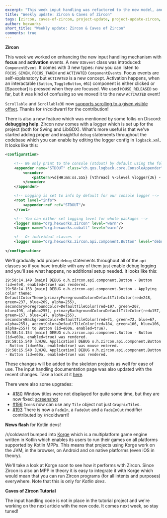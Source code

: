 ```yaml
---
excerpt: "This week input handling was refactored to the new model, and now it supports event bubbling and capturing!"
title: "Weekly update: Zircon & Caves of Zircon"
tags: [zircon, caves-of-zircon, project-update, project-update-zircon, project-update-coz]
author: hexworks
short_title: "Weekly update: Zircon & Caves of Zircon"
comments: true
---
```


**Zircon**

This week we worked on enhancing the new input handling mechanism with **focus** and **activation** events.
A new `UIEvent` class was introduced: `ComponentEvent`. It comes with 3 new types: now you can listen to
`FOCUS_GIVEN`, `FOCUS_TAKEN` and `ACTIVATED` `ComponentEvent`s. Focus events are self-explanatory but `ACTIVATED`
is a new concept. Activation happens, when an interactable (`Button`, `ToggleButton`, etc) component is either clicked
or [Spacebar] is pressed when they are focused. We used `MOUSE_RELEASED` so far, but it was kind of confusing so we
moved it to the new `ACTIVATED` event!

`Scrollable` and `Scrollable3D` now [supports scrolling to a given visible offset](https://github.com/Hexworks/zircon/issues/204).
Thanks for /r/coldwarrl for the contribution!

There is also a new feature which was mentioned by some folks on Discord: **debugging help**. Zircon now comes with a
logger which is set up for the project (both for Swing and LibGDX). What's more useful is that we've started adding
proper and insightful `debug` statements throughout the codebase which you can enable by editing the logger config
in `logback.xml`. It looks like this:

```xml
<configuration>

    <!-- We only print to the console (stdout) by default using the following format -->
    <appender name="STDOUT" class="ch.qos.logback.core.ConsoleAppender">
        <encoder>
            <pattern>%d{HH:mm:ss.SSS} [%thread] %-5level %logger{36} - %msg%n</pattern>
        </encoder>
    </appender>

    <!-- Logging is set to info by default for our console logger -->
    <root level="info">
        <appender-ref ref="STDOUT"/>
    </root>

    <!-- You can either set logging level for whole packages -->
    <logger name="org.hexworks.zircon" level="warn"/>
    <logger name="org.hexworks.cobalt" level="warn"/>

    <!-- Or individual classes -->
    <logger name="org.hexworks.zircon.api.component.Button" level="debug"/>
    
</configuration>
```  

We'll gradually add proper `debug` statements throughout all of the `api` classes so if you have trouble with any of
them just enable debug logging and you'll see what happens, no additional setup needed. It looks like this:

```
19:58:14.149 [main] DEBUG o.h.zircon.api.component.Button - Button (id=efe8, enabled=true) was rendered.
19:58:14.153 [main] DEBUG o.h.zircon.api.component.Button - Applying color theme: DefaultColorTheme(primaryForegroundColor=DefaultTileColor(red=248, green=237, blue=209, alpha=255), secondaryForegroundColor=DefaultTileColor(red=197, green=207, blue=198, alpha=255), primaryBackgroundColor=DefaultTileColor(red=157, green=157, blue=147, alpha=255), secondaryBackgroundColor=DefaultTileColor(red=71, green=72, blue=67, alpha=255), accentColor=DefaultTileColor(red=184, green=106, blue=106, alpha=255)) to Button (id=e60a, enabled=true).
19:58:14.154 [main] DEBUG o.h.zircon.api.component.Button - Button (id=e60a, enabled=true) was rendered.
19:58:15.540 [LWJGL Application] DEBUG o.h.zircon.api.component.Button - Button (id=e60a, enabled=true) was mouse entered.
19:58:15.540 [LWJGL Application] DEBUG o.h.zircon.api.component.Button - Button (id=e60a, enabled=true) was rendered.
```

These changes will be added to the skeleton projects as well for ease of use. The input handling documentation page
was also updated with the recent changes. Take a look at it [here](a).

There were also some upgrades:

- [#180](https://github.com/Hexworks/zircon/issues/180) Window titles were not displayed for quite some time, but they 
  are now fixed: [screenshot](https://cdn.discordapp.com/attachments/363754040103796737/543463086208581644/unknown.png)
- [#196](https://github.com/Hexworks/zircon/issues/196) `Icon`s now can use any `Tile` object not just `GraphicTile`s.
- [#193](https://github.com/Hexworks/zircon/issues/193) There is now a `FadeIn`, a `FadeOut` and a `FadeInOut` modifier
  contributed by /r/coldwarrl!
  
**News flash** for Kotlin devs!

/r/coldwarrl bumped into [Korge](https://github.com/korlibs) which is a multiplatform game engine written in Kotlin
which enables its users to run their games on all platforms supported by Kotlin MPPs. This means that projects using
Korge work on the JVM, in the browser, on Android and on native platforms (even iOS in theory).

We'll take a look at Korge soon to see how it performs with Zircon. Since Zircon is also an MPP in theory it is easy to
integrate it with Korge which would mean that you can run Zircon programs (for all intents and purposes) everywhere.
Note that this is only for *Kotlin devs*.  
  
**Caves of Zircon Tutorial**

The input handling code is not in place in the tutorial project and we're working on the next article with the new code.
It comes next week, so stay tuned!
